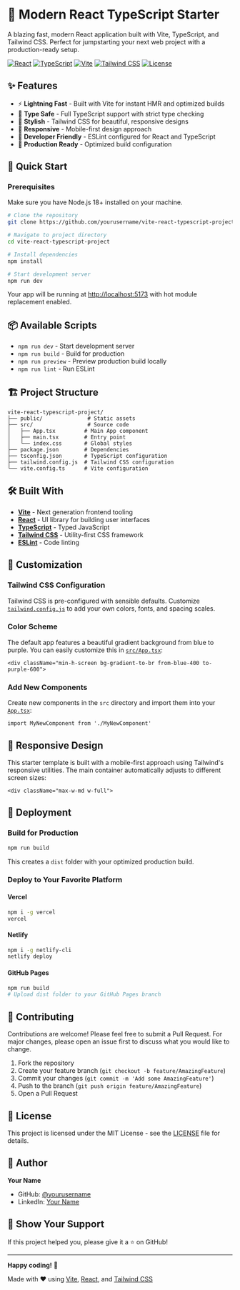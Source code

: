 # 🚀 Modern React TypeScript Starter

A blazing fast, modern React application built with Vite, TypeScript, and Tailwind CSS. Perfect for jumpstarting your next web project with a production-ready setup.

[![React](https://img.shields.io/badge/React-18.2.0-blue.svg)](https://reactjs.org/)
[![TypeScript](https://img.shields.io/badge/TypeScript-5.0-blue.svg)](https://www.typescriptlang.org/)
[![Vite](https://img.shields.io/badge/Vite-7.1.9-646CFF.svg)](https://vitejs.dev/)
[![Tailwind CSS](https://img.shields.io/badge/Tailwind%20CSS-3.3-38B2AC.svg)](https://tailwindcss.com/)
[![License](https://img.shields.io/badge/License-MIT-green.svg)](LICENSE)

## ✨ Features

- ⚡ **Lightning Fast** - Built with Vite for instant HMR and optimized builds
- 💪 **Type Safe** - Full TypeScript support with strict type checking
- 🎨 **Stylish** - Tailwind CSS for beautiful, responsive designs
- 📱 **Responsive** - Mobile-first design approach
- 🔧 **Developer Friendly** - ESLint configured for React and TypeScript
- 🚀 **Production Ready** - Optimized build configuration

## 🎯 Quick Start

### Prerequisites

Make sure you have Node.js 18+ installed on your machine.

```bash
# Clone the repository
git clone https://github.com/yourusername/vite-react-typescript-project.git

# Navigate to project directory
cd vite-react-typescript-project

# Install dependencies
npm install

# Start development server
npm run dev
```

Your app will be running at [http://localhost:5173](http://localhost:5173) with hot module replacement enabled.

## 📦 Available Scripts

- `npm run dev` - Start development server
- `npm run build` - Build for production
- `npm run preview` - Preview production build locally
- `npm run lint` - Run ESLint

## 🏗️ Project Structure

```
vite-react-typescript-project/
├── public/              # Static assets
├── src/                 # Source code
│   ├── App.tsx         # Main App component
│   ├── main.tsx        # Entry point
│   └── index.css       # Global styles
├── package.json        # Dependencies
├── tsconfig.json       # TypeScript configuration
├── tailwind.config.js  # Tailwind CSS configuration
└── vite.config.ts      # Vite configuration
```

## 🛠️ Built With

- **[Vite](https://vitejs.dev/)** - Next generation frontend tooling
- **[React](https://reactjs.org/)** - UI library for building user interfaces
- **[TypeScript](https://www.typescriptlang.org/)** - Typed JavaScript
- **[Tailwind CSS](https://tailwindcss.com/)** - Utility-first CSS framework
- **[ESLint](https://eslint.org/)** - Code linting

## 🎨 Customization

### Tailwind CSS Configuration

Tailwind CSS is pre-configured with sensible defaults. Customize [`tailwind.config.js`](tailwind.config.js) to add your own colors, fonts, and spacing scales.

### Color Scheme

The default app features a beautiful gradient background from blue to purple. You can easily customize this in [`src/App.tsx`](src/App.tsx):

```tsx
<div className="min-h-screen bg-gradient-to-br from-blue-400 to-purple-600">
```

### Add New Components

Create new components in the `src` directory and import them into your [`App.tsx`](src/App.tsx):

```tsx
import MyNewComponent from './MyNewComponent'
```

## 📱 Responsive Design

This starter template is built with a mobile-first approach using Tailwind's responsive utilities. The main container automatically adjusts to different screen sizes:

```tsx
<div className="max-w-md w-full">
```

## 🚀 Deployment

### Build for Production

```bash
npm run build
```

This creates a `dist` folder with your optimized production build.

### Deploy to Your Favorite Platform

#### Vercel
```bash
npm i -g vercel
vercel
```

#### Netlify
```bash
npm i -g netlify-cli
netlify deploy
```

#### GitHub Pages
```bash
npm run build
# Upload dist folder to your GitHub Pages branch
```

## 🤝 Contributing

Contributions are welcome! Please feel free to submit a Pull Request. For major changes, please open an issue first to discuss what you would like to change.

1. Fork the repository
2. Create your feature branch (`git checkout -b feature/AmazingFeature`)
3. Commit your changes (`git commit -m 'Add some AmazingFeature'`)
4. Push to the branch (`git push origin feature/AmazingFeature`)
5. Open a Pull Request

## 📝 License

This project is licensed under the MIT License - see the [LICENSE](LICENSE) file for details.

## 👥 Author

**Your Name**
- GitHub: [@yourusername](https://github.com/yourusername)
- LinkedIn: [Your Name](https://linkedin.com/in/yourprofile)

## 🌟 Show Your Support

If this project helped you, please give it a ⭐ on GitHub!

---

**Happy coding!** 🎉

Made with ❤️ using [Vite](https://vitejs.dev/), [React](https://reactjs.org/), and [Tailwind CSS](https://tailwindcss.com/)